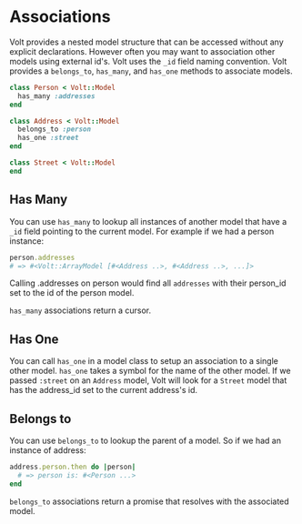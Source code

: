 # Associations

Volt provides a nested model structure that can be accessed without any explicit declarations.  However often you may want to association other models using external id's.  Volt uses the ```_id``` field naming convention.  Volt provides a ```belongs_to```, ```has_many```, and ```has_one``` methods to associate models.

```ruby
class Person < Volt::Model
  has_many :addresses
end

class Address < Volt::Model
  belongs_to :person
  has_one :street
end

class Street < Volt::Model
end
```

## Has Many

You can use ```has_many``` to lookup all instances of another model that have a ```_id``` field pointing to the current model.  For example if we had a person instance:

```ruby
person.addresses
# => #<Volt::ArrayModel [#<Address ..>, #<Address ..>, ...]>
```

Calling .addresses on person would find all ```addresses``` with their person_id set to the id of the person model.

```has_many``` associations return a cursor.

## Has One

You can call ```has_one``` in a model class to setup an association to a single other model.  ```has_one``` takes a symbol for the name of the other model.  If we passed ```:street``` on an ```Address``` model, Volt will look for a ```Street``` model that has the address_id set to the current address's id.

## Belongs to

You can use ```belongs_to``` to lookup the parent of a model.  So if we had an instance of address:

```ruby
address.person.then do |person|
  # => person is: #<Person ...>
end
```

```belongs_to``` associations return a promise that resolves with the associated model.

